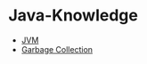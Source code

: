 # Java-Knowledge  

* [JVM](https://github.com/ericzhou919/Java-Knowledge/tree/main/Garbage%20Collection)
* [Garbage Collection](https://github.com/ericzhou919/Java-Knowledge/tree/main/Garbage%20Collection)
